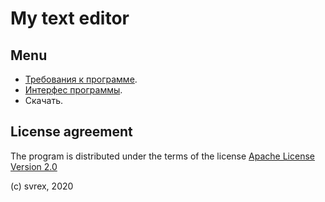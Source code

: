 # My text editor

## Menu

- [Требования к программе](/a/). 
- [Интерфес программы](/b/).
- Скачать.

## License agreement

The program  is distributed under the terms of the license [Apache License Version 2.0](https://www.apache.org/licenses/LICENSE-2.0.txt)

(c) svrex, 2020